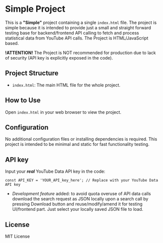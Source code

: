 # Simple Project

This is a **"Simple"** project containing a single `index.html` file. The project is simple because it is intended to provide just a small and straight forward testing base for backend/frontend API calling to fetch and process statistical data from YouTube API calls.
The Project is HTML/JavaScript based.

**!ATTENTION!** The Project is NOT recommended for production due to lack of security (API key is explicitly exposed in the code).

## Project Structure
- `index.html`: The main HTML file for the whole project.

## How to Use
Open `index.html` in your web browser to view the project.

## Configuration
No additional configuration files or installing dependencies is required. This project is intended to be minimal and static for fast functionality testing.

## API key
Input your **_real_** YouTube Data API key in the code:

`const API_KEY = 'YOUR_API_key_here'; // Replace with your YouTube Data API key`

- _Development feature_ added: to avoid quota overuse of API data calls download the search request as JSON locally upon a search call by pressing Download button and reuse/modify/amend it for testing UI/frontend part. Just select your locally saved JSON file to load.

## License
MIT License
